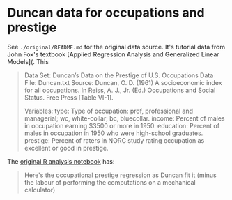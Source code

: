 # Duncan data for occupations and prestige

See `./original/README.md` for the original data source.  It's tutorial data from John Fox's textbook [Applied Regression Analysis and Generalized Linear Models](.  This

> Data Set: Duncan’s Data on the Prestige of U.S. Occupations
> Data File: Duncan.txt
> Source: Duncan, O. D. (1961) A socioeconomic index for all occupations. In Reiss, A. J.,
> Jr. (Ed.) Occupations and Social Status. Free Press [Table VI-1].
>
> Variables:
> type: Type of occupation: prof, professional and managerial; wc, white-collar; bc, bluecollar.
> income: Percent of males in occupation earning \$3500 or more in 1950.
> education: Percent of males in occupation in 1950 who were high-school graduates.
> prestige: Percent of raters in NORC study rating occupation as excellent or
good in prestige.

The [original R analysis notebook](./original/Duncan.Rmd) has:

> Here's the occupational prestige regression as Duncan fit it (minus the
labour of performing the computations on a mechanical calculator)
